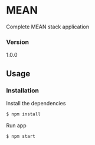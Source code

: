 # MEAN

Complete MEAN stack application 

### Version
1.0.0

## Usage


### Installation

Install the dependencies

```sh
$ npm install
```
Run app

```sh
$ npm start
```
